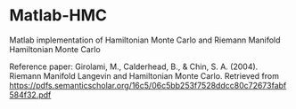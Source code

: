 # Matlab-HMC

Matlab implementation of Hamiltonian Monte Carlo and Riemann Manifold Hamiltonian Monte Carlo

Reference paper: Girolami, M., Calderhead, B., & Chin, S. A. (2004). Riemann Manifold Langevin and Hamiltonian Monte Carlo. Retrieved from https://pdfs.semanticscholar.org/16c5/06c5bb253f7528ddcc80c72673fabf584f32.pdf
